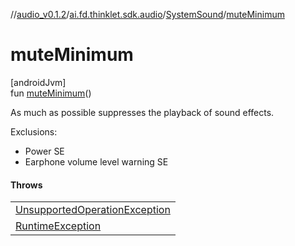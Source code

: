 //[audio_v0.1.2](../../../index.md)/[ai.fd.thinklet.sdk.audio](../index.md)/[SystemSound](index.md)/[muteMinimum](mute-minimum.md)

# muteMinimum

[androidJvm]\
fun [muteMinimum](mute-minimum.md)()

As much as possible suppresses the playback of sound effects.

Exclusions:

- 
   Power SE
- 
   Earphone volume level warning SE

#### Throws

| |
|---|
| [UnsupportedOperationException](https://kotlinlang.org/api/latest/jvm/stdlib/kotlin/-unsupported-operation-exception/index.html) |
| [RuntimeException](https://kotlinlang.org/api/latest/jvm/stdlib/kotlin/-runtime-exception/index.html) |
